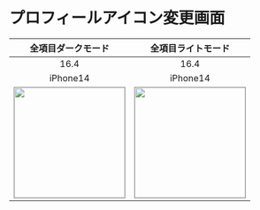# プロフィールアイコン変更画面

|全項目ダークモード|全項目ライトモード|
|:---:|:---:|
|16.4|16.4|
|iPhone14|iPhone14|
|<img src='../TestSnapshot/ReferenceImages_64/プロフィールアイコン変更画面/testProfileIconViewController_全項目_ダークモード_iPhone_16_4_390x844@3x.png' width='200' style='border: 1px solid #999' />|<img src='../TestSnapshot/ReferenceImages_64/プロフィールアイコン変更画面/testProfileIconViewController_全項目_ライトモード_iPhone_16_4_390x844@3x.png' width='200' style='border: 1px solid #999' />|

